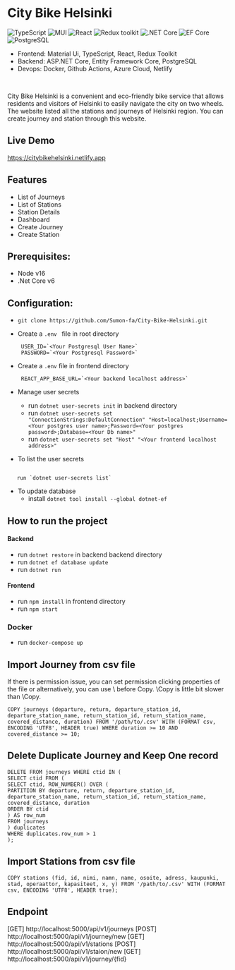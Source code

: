 # City Bike Helsinki

![TypeScript](https://img.shields.io/badge/TypeScript-v.4-green)
![MUI](https://img.shields.io/badge/MUI-v.5-green)
![React](https://img.shields.io/badge/React-v.18-blue)
![Redux toolkit](https://img.shields.io/badge/Redux-v.1.9-brown)
![.NET Core](https://img.shields.io/badge/.NET%20Core-v.6-yellowgreen)
![EF Core](https://img.shields.io/badge/EF%20Core-v.6-blue)
![PostgreSQL](https://img.shields.io/badge/PostgreSQL-v.14-drakblue)

- Frontend: Material Ui, TypeScript, React, Redux Toolkit
- Backend: ASP.NET Core, Entity Framework Core, PostgreSQL
- Devops: Docker, Github Actions, Azure Cloud, Netlify

​

City Bike Helsinki is a convenient and eco-friendly bike service that allows residents and visitors of Helsinki to easily navigate the city on two wheels. The website listed all the stations and journeys of Helsinki region. You can create journey and station through this website.

## Live Demo

https://citybikehelsinki.netlify.app

## Features

- List of Journeys
- List of Stations
- Station Details
- Dashboard
- Create Journey
- Create Station

## Prerequisites:

- Node v16
- .Net Core v6

## Configuration:

- `git clone https://github.com/Sumon-fa/City-Bike-Helsinki.git`
- Create a `.env ` file in root directory

  ```
   USER_ID=`<Your Postgresql User Name>`
   PASSWORD=`<Your Postgresql Password>`
  ```

- Create a `.env` file in frontend directory

  ```
   REACT_APP_BASE_URL=`<Your backend localhost address>`
  ```

- Manage user secrets

  - run `dotnet user-secrets init` in backend directory
  - run `dotnet user-secrets set "ConnectionStrings:DefaultConnection" "Host=localhost;Username=<Your postgres user name>;Password=<Your postgres password>;Database=<Your Db name>"`
  - run `dotnet user-secrets set "Host" "<Your frontend localhost address>"`

- To list the user secrets

```

   run `dotnet user-secrets list`

```

- To update database
  - install `dotnet tool install --global dotnet-ef`

## How to run the project

#### Backend

- run `dotnet restore` in backend backend directory
- run `dotnet ef database update`
- run `dotnet run`

#### Frontend

- run `npm install` in frontend directory
- run `npm start`

### Docker

- run `docker-compose up`

## Import Journey from csv file

If there is permission issue, you can set permission clicking properties of the file or alternatively, you can use \ before Copy.
\Copy is little bit slower than \Copy.

```
COPY journeys (departure, return, departure_station_id, departure_station_name, return_station_id, return_station_name, covered_distance, duration) FROM '/path/to/.csv' WITH (FORMAT csv, ENCODING 'UTF8', HEADER true) WHERE duration >= 10 AND covered_distance >= 10;
```

## Delete Duplicate Journey and Keep One record

```
DELETE FROM journeys WHERE ctid IN (
SELECT ctid FROM (
SELECT ctid, ROW_NUMBER() OVER (
PARTITION BY departure, return, departure_station_id, departure_station_name, return_station_id, return_station_name, covered_distance, duration
ORDER BY ctid
) AS row_num
FROM journeys
) duplicates
WHERE duplicates.row_num > 1
);
```

## Import Stations from csv file

```
COPY stations (fid, id, nimi, namn, name, osoite, adress, kaupunki, stad, operaattor, kapasiteet, x, y) FROM '/path/to/.csv' WITH (FORMAT csv, ENCODING 'UTF8', HEADER true);
```

## Endpoint

[GET] http://localhost:5000/api/v1/journeys
[POST] http://localhost:5000/api/v1/journey/new
[GET] http://localhost:5000/api/v1/stations
[POST] http://localhost:5000/api/v1/staion/new
[GET] http://localhost:5000/api/v1/journey/{fid}
